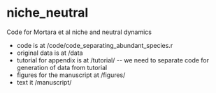 # niche_neutral

Code for Mortara et al niche and neutral dynamics

- code is at /code/code_separating_abundant_species.r
- original data is at /data
- tutorial for appendix is at /tutorial/ -- we need to separate code for generation of data from tutorial 
- figures for the manuscript at /figures/
- text it /manuscript/ 
